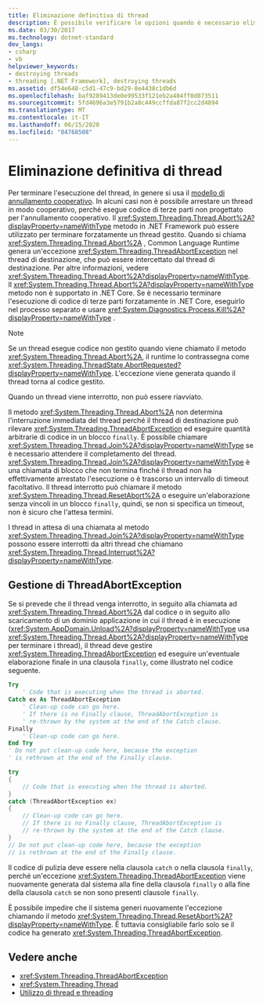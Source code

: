 ```yaml
---
title: Eliminazione definitiva di thread
description: È possibile verificare le opzioni quando è necessario eliminare un thread in .NET, ad esempio l'annullamento cooperativo o il metodo thread. Abort. Informazioni su come gestire l'eccezione ThreadAbortException.
ms.date: 03/30/2017
ms.technology: dotnet-standard
dev_langs:
- csharp
- vb
helpviewer_keywords:
- destroying threads
- threading [.NET Framework], destroying threads
ms.assetid: df54e648-c5d1-47c9-bd29-8e4438c1db6d
ms.openlocfilehash: baf9289413de0e99533f121eb2a404ff0d873511
ms.sourcegitcommit: 5fd4696a3e5791b2a8c449ccffda87f2cc2d4894
ms.translationtype: MT
ms.contentlocale: it-IT
ms.lasthandoff: 06/15/2020
ms.locfileid: "84768508"
---
```

# <a name="destroying-threads"></a>Eliminazione definitiva di thread

Per terminare l'esecuzione del thread, in genere si usa il [modello di annullamento cooperativo](cancellation-in-managed-threads.md). In alcuni casi non è possibile arrestare un thread in modo cooperativo, perché esegue codice di terze parti non progettato per l'annullamento cooperativo. Il <xref:System.Threading.Thread.Abort%2A?displayProperty=nameWithType> metodo in .NET Framework può essere utilizzato per terminare forzatamente un thread gestito. Quando si chiama <xref:System.Threading.Thread.Abort%2A> , Common Language Runtime genera un'eccezione <xref:System.Threading.ThreadAbortException> nel thread di destinazione, che può essere intercettato dal thread di destinazione. Per altre informazioni, vedere <xref:System.Threading.Thread.Abort%2A?displayProperty=nameWithType>. Il <xref:System.Threading.Thread.Abort%2A?displayProperty=nameWithType> metodo non è supportato in .NET Core. Se è necessario terminare l'esecuzione di codice di terze parti forzatamente in .NET Core, eseguirlo nel processo separato e usare <xref:System.Diagnostics.Process.Kill%2A?displayProperty=nameWithType> .

> [!NOTE]
> Se un thread esegue codice non gestito quando viene chiamato il metodo <xref:System.Threading.Thread.Abort%2A>, il runtime lo contrassegna come <xref:System.Threading.ThreadState.AbortRequested?displayProperty=nameWithType>. L'eccezione viene generata quando il thread torna al codice gestito.  
  
 Quando un thread viene interrotto, non può essere riavviato.  
  
 Il metodo <xref:System.Threading.Thread.Abort%2A> non determina l'interruzione immediata del thread perché il thread di destinazione può rilevare <xref:System.Threading.ThreadAbortException> ed eseguire quantità arbitrarie di codice in un blocco `finally`. È possibile chiamare <xref:System.Threading.Thread.Join%2A?displayProperty=nameWithType> se è necessario attendere il completamento del thread. <xref:System.Threading.Thread.Join%2A?displayProperty=nameWithType> è una chiamata di blocco che non termina finché il thread non ha effettivamente arrestato l'esecuzione o è trascorso un intervallo di timeout facoltativo. Il thread interrotto può chiamare il metodo <xref:System.Threading.Thread.ResetAbort%2A> o eseguire un'elaborazione senza vincoli in un blocco `finally`, quindi, se non si specifica un timeout, non è sicuro che l'attesa termini.  
  
 I thread in attesa di una chiamata al metodo <xref:System.Threading.Thread.Join%2A?displayProperty=nameWithType> possono essere interrotti da altri thread che chiamano <xref:System.Threading.Thread.Interrupt%2A?displayProperty=nameWithType>.  
  
## <a name="handling-threadabortexception"></a>Gestione di ThreadAbortException  
 Se si prevede che il thread venga interrotto, in seguito alla chiamata ad <xref:System.Threading.Thread.Abort%2A> dal codice o in seguito allo scaricamento di un dominio applicazione in cui il thread è in esecuzione (<xref:System.AppDomain.Unload%2A?displayProperty=nameWithType> usa <xref:System.Threading.Thread.Abort%2A?displayProperty=nameWithType> per terminare i thread), il thread deve gestire <xref:System.Threading.ThreadAbortException> ed eseguire un'eventuale elaborazione finale in una clausola `finally`, come illustrato nel codice seguente.  
  
```vb  
Try  
    ' Code that is executing when the thread is aborted.  
Catch ex As ThreadAbortException  
    ' Clean-up code can go here.  
    ' If there is no Finally clause, ThreadAbortException is  
    ' re-thrown by the system at the end of the Catch clause.
Finally  
    ' Clean-up code can go here.  
End Try  
' Do not put clean-up code here, because the exception
' is rethrown at the end of the Finally clause.  
```  
  
```csharp  
try
{  
    // Code that is executing when the thread is aborted.  
}
catch (ThreadAbortException ex)
{  
    // Clean-up code can go here.  
    // If there is no Finally clause, ThreadAbortException is  
    // re-thrown by the system at the end of the Catch clause.
}  
// Do not put clean-up code here, because the exception
// is rethrown at the end of the Finally clause.  
```  
  
 Il codice di pulizia deve essere nella clausola `catch` o nella clausola `finally`, perché un'eccezione <xref:System.Threading.ThreadAbortException> viene nuovamente generata dal sistema alla fine della clausola `finally` o alla fine della clausola `catch` se non sono presenti clausole `finally`.  
  
 È possibile impedire che il sistema generi nuovamente l'eccezione chiamando il metodo <xref:System.Threading.Thread.ResetAbort%2A?displayProperty=nameWithType>. È tuttavia consigliabile farlo solo se il codice ha generato <xref:System.Threading.ThreadAbortException>.  
  
## <a name="see-also"></a>Vedere anche

- <xref:System.Threading.ThreadAbortException>
- <xref:System.Threading.Thread>
- [Utilizzo di thread e threading](using-threads-and-threading.md)
